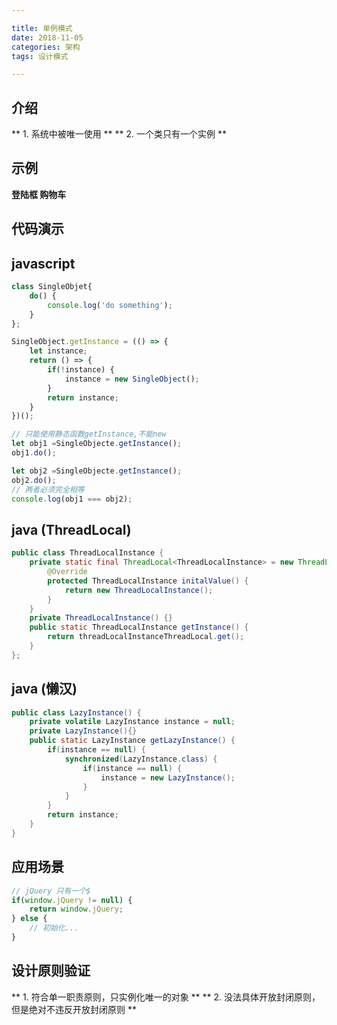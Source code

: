 ```yaml
---

title: 单例模式
date: 2018-11-05
categories: 架构
tags: 设计模式

---
```


## 介绍
** 1.  系统中被唯一使用 **
** 2.  一个类只有一个实例 **

## 示例
**登陆框 购物车**

## 代码演示

## javascript

``` javascript
class SingleObjet{
	do() {
		console.log('do something');
	}
};

SingleObject.getInstance = (() => {
	let instance;
	return () => {
		if(!instance) {
			instance = new SingleObject();
		}
		return instance;
	}
})();

// 只能使用静态函数getInstance,不能new
let obj1 =SingleObjecte.getInstance();
obj1.do();

let obj2 =SingleObjecte.getInstance();
obj2.do();
// 两者必须完全相等
console.log(obj1 === obj2);
```

## java (ThreadLocal)

```java
public class ThreadLocalInstance {
	private static final ThreadLocal<ThreadLocalInstance> = new ThreadLocal<ThreadLocalInstance>() {
		@Override
		protected ThreadLocalInstance initalValue() {
			return new ThreadLocalInstance();
		}
	}
	private ThreadLocalInstance() {}
	public static ThreadLocalInstance getInstance() {
		return threadLocalInstanceThreadLocal.get();
	}
};
```

## java (懒汉)

```java
public class LazyInstance() {
	private volatile LazyInstance instance = null;
	private LazyInstance(){}
	public static LazyInstance getLazyInstance() {
		if(instance == null) {
			synchronized(LazyInstance.class) {
				if(instance == null) {
					instance = new LazyInstance();
				}
			}
		}
		return instance;
	}
}
```

## 应用场景
``` javascript
// jQuery 只有一个$
if(window.jQuery != null) {
	return window.jQuery;
} else {
	// 初始化...
}
```

## 设计原则验证
** 1.  符合单一职责原则，只实例化唯一的对象 **
** 2.  没法具体开放封闭原则，但是绝对不违反开放封闭原则 **